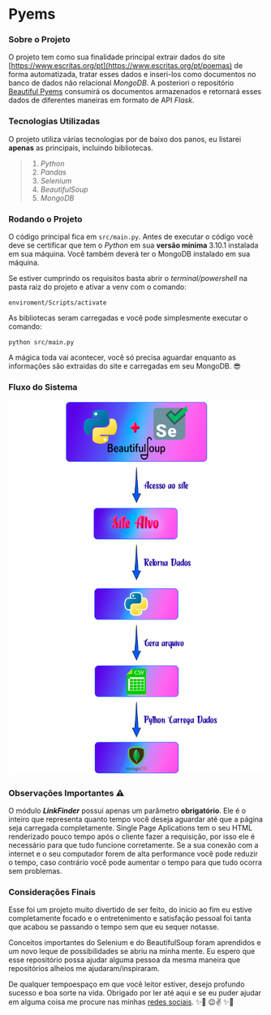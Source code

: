 # Pyems

### Sobre o Projeto
O projeto tem como sua finalidade principal extrair dados do site [https://www.escritas.org/pt](https://www.escritas.org/pt/poemas) de forma automatizada, tratar esses dados e inseri-los como documentos no banco de dados não relacional *MongoDB*. A posteriori o repositório [Beautiful Pyems](https://github.com/RodrigoSiliunas/beautiful-pyems) consumirá os documentos armazenados e retornará esses dados de diferentes maneiras em formato de API *Flask*.

### Tecnologias Utilizadas
O projeto utiliza várias tecnologias por de baixo dos panos, eu listarei **apenas** as principais, incluindo bibliotecas.

> 1. *Python*
> 2. *Pandas*
> 3. *Selenium*
> 4. *BeautifulSoup*
> 5. *MongoDB*


### Rodando o Projeto
O código principal fica em `src/main.py`. Antes de executar o código você deve se certificar que tem o *Python* em sua **versão minima** 3.10.1 instalada em sua máquina. Você também deverá ter o MongoDB instalado em sua máquina.

Se estiver cumprindo os requisitos basta abrir o *terminal/powershell* na pasta raiz do projeto e ativar a venv com o comando:

    enviroment/Scripts/activate

As bibliotecas seram carregadas e você pode simplesmente executar o comando:

    python src/main.py

A mágica toda vai acontecer, você só precisa aguardar enquanto as informações são extraidas do site e carregadas em seu MongoDB. 😎
<br/>

### Fluxo do Sistema
![Fluxo do sistema em imagem](/out/fluxo.png)

### Observações Importantes ⚠️

O módulo ***LinkFinder*** possui apenas um parâmetro **obrigatório**. Ele é o inteiro que representa quanto tempo você deseja aguardar até que a página seja carregada completamente. Single Page Aplications tem o seu HTML renderizado pouco tempo após o cliente fazer a requisição, por isso ele é necessário para que tudo funcione corretamente. Se a sua conexão com a internet e o seu computador forem de alta performance você pode reduzir o tempo, caso contrário você pode aumentar o tempo para que tudo ocorra sem problemas.

### Considerações Finais
Esse foi um projeto muito divertido de ser feito, do inicio ao fim eu estive completamente focado e o entretenimento e satisfação pessoal foi tanta que acabou se passando o tempo sem que eu sequer notasse.

Conceitos importantes do Selenium e do BeautifulSoup foram aprendidos e um novo leque de possibilidades se abriu na minha mente. Eu espero que esse repositório possa ajudar alguma pessoa da mesma maneira que repositórios alheios me ajudaram/inspiraram.

De qualquer tempoespaço em que você leitor estiver, desejo profundo sucesso e boa sorte na vida. Obrigado por ler até aqui e se eu puder ajudar em alguma coisa me procure nas minhas [redes sociais](https://www.instagram.com/rosiliunas/). ✨🎉  😉✌  ✨🎉
